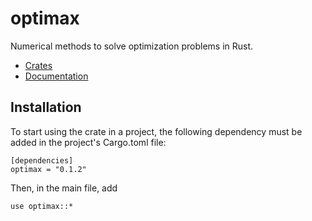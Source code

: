 # optimax

Numerical methods to solve optimization problems in Rust.

 - [Crates](https://crates.io/crates/rustonomicon_optimax/0.1.2)
 - [Documentation](https://docs.rs/rustonomicon_optimax/0.1.2/rustonomicon_optimax/)

## Installation

To start using the crate in a project, the following dependency must be added in the project's Cargo.toml file:

```
[dependencies]
optimax = "0.1.2"
```

Then, in the main file, add
```
use optimax::*
```



